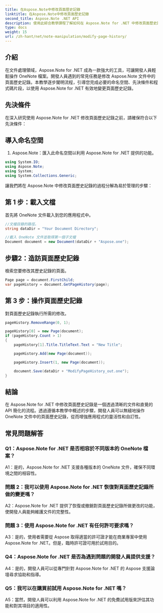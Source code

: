 ```yaml
---
title: 在Aspose.Note中修改頁面歷史記錄
linktitle: 在Aspose.Note中修改頁面歷史記錄
second_title: Aspose.Note .NET API
description: 使用此綜合教學課程了解如何在 Aspose.Note for .NET 中修改頁面歷史記錄。輕鬆增強您的文件處理能力。
type: docs
weight: 15
url: /zh-hant/net/note-manipulation/modify-page-history/
---
```

## 介紹

在文件處理領域，Aspose.Note for .NET 成為一款強大的工具，可讓開發人員輕鬆操作 OneNote 檔案。開發人員遇到的常見任務是修改 Aspose.Note 文件中的頁面歷史記錄。本教學逐步闡明流程，引導您完成必要的命名空間、先決條件和程式碼片段，以使用 Aspose.Note for .NET 有效地變更頁面歷史記錄。

## 先決條件

在深入研究使用 Aspose.Note for .NET 修改頁面歷史記錄之前，請確保符合以下先決條件：

## 導入命名空間

1. Aspose.Note：匯入此命名空間以利用 Aspose.Note for .NET 提供的功能。

```csharp
using System.IO;
using Aspose.Note;
using System;
using System.Collections.Generic;
```

讓我們將在 Aspose.Note 中修改頁面歷史記錄的過程分解為易於管理的步驟：

## 第 1 步：載入文檔

首先將 OneNote 文件載入到您的應用程式中。

```csharp
//文檔目錄的路徑。
string dataDir = "Your Document Directory";

//載入 OneNote 文件並取得第一個子文檔
Document document = new Document(dataDir + "Aspose.one");
```

## 步驟2：造訪頁面歷史記錄

檢索您要修改其歷史記錄的頁面。

```csharp
Page page = document.FirstChild;
var pageHistory = document.GetPageHistory(page);
```

## 第 3 步：操作頁面歷史記錄

對頁面歷史記錄執行所需的修改。

```csharp
pageHistory.RemoveRange(0, 1);

pageHistory[0] = new Page(document);
if (pageHistory.Count > 1)
{
    pageHistory[1].Title.TitleText.Text = "New Title";

    pageHistory.Add(new Page(document));

    pageHistory.Insert(1, new Page(document));

    document.Save(dataDir + "ModifyPageHistory_out.one");
}
```

## 結論

在 Aspose.Note for .NET 中修改頁面歷史記錄是一個透過清晰的文件和直覺的 API 簡化的流程。透過遵循本教學中概述的步驟，開發人員可以無縫地操作 OneNote 文件中的頁面歷史記錄，從而增強應用程式的靈活性和自訂性。

## 常見問題解答

### Q1：Aspose.Note for .NET 是否相容於不同版本的 OneNote 檔案？

A1：是的，Aspose.Note for .NET 支援各種版本的 OneNote 文件，確保不同環境之間的相容性。

### 問題 2：我可以使用 Aspose.Note for .NET 恢復對頁面歷史記錄所做的變更嗎？

A2：Aspose.Note for .NET 提供了恢復或撤銷對頁面歷史記錄所做更改的功能，使開發人員能夠維護文件的完整性。

### 問題 3：使用 Aspose.Note for .NET 有任何許可要求嗎？

A3：是的，使用者需要從 Aspose 取得適當的許可證才能在商業專案中使用 Aspose.Note for .NET。但是，臨時許可證可用於試用目的。

### Q4：Aspose.Note for .NET 是否為遇到問題的開發人員提供支援？

A4：是的，開發人員可以從專門針對 Aspose.Note for .NET 的 Aspose 支援論壇尋求協助和指導。

### Q5：我可以在購買前試用 Aspose.Note for .NET 嗎？

A5：當然，開發人員可以利用 Aspose.Note for .NET 的免費試用版來評估其功能和對其項目的適用性。
